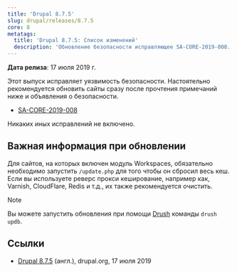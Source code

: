 ```yaml
---
title: 'Drupal 8.7.5'
slug: drupal/releases/8.7.5
core: 8
metatags:
  title: 'Drupal 8.7.5: Список изменений'
  description: 'Обновление безопасности исправляющее SA-CORE-2019-008.'
---
```


**Дата релиза**: 17 июля 2019 г.

Этот выпуск исправляет уязвимость безопасности. Настоятельно рекомендуется обновить сайты сразу после прочтения примечаний ниже и объявления о безопасности.

- [SA-CORE-2019-008](../../../../security/sa-core/2019-008/index.md)

Никаких иных исправлений не включено.

## Важная информация при обновлении

Для сайтов, на которых включен модуль Workspaces, обязательно необходимо запустить `/update.php` для того чтобы он сбросил весь кеш. Если вы используете реверс прокси кеширование, например как, Varnish, CloudFlare, Redis и т.д., их также рекомендуется очистить.

> [!NOTE]
> Вы можете запустить обновления при помощи [Drush](../../../../../drush/index.md) команды `drush updb`.

## Ссылки

- [Drupal 8.7.5](https://www.drupal.org/project/drupal/releases/8.7.5) (англ.), drupal.org, 17 июля 2019
